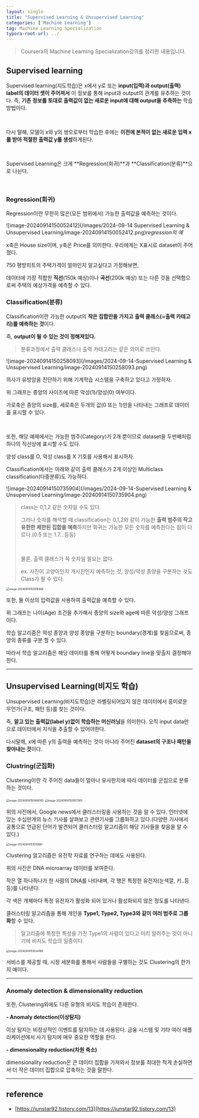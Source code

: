 ```yaml
---
layout: single
title: "Supervised Learning & Unsupervised Learning"
categories: ['Machine Learning']
tag: Machine Learning Specialization
typora-root-url: ../
---
```




> Coursera의 Machine Learning Specialization강의를 정리한 내용입니다.

## Supervised learning

Supervised learning(지도학습)은 x에서 y로 또는 **input(입력)과 output(출력) label의 데이터 셋이 주어져서** 이 정보를 통해 input과 output의 관계를 유추하는 것이다. 즉, **기존 정보를 토대로 출력값이 없는 새로운 input에 대해 output을 추측하는** 학습 방법이다.

<br>

다시 말해, 모델이 x와 y의 쌍으로부터 학습한 후에는 **이전에 본적이 없는 새로운 입력 x를 받아 적절한 출력값 y를 생성**하게된다.

<br>

Supervised Learning은 크게 **Regression(회귀)**과 **Classification(분류)**으로 나뉜다.

<br>

### Regression(회귀)

Regression이란 무한히 많은(모든 범위에서) 가능한 출력값을 예측하는 것이다.

![image-20240914150052412](/images/2024-09-14 Supervised Learning & Unsupervised Learning/image-20240914150052412.png)*regression의 예*

x축은 House size이며, y축은 Price를 의미한다. 우리에게는 X표시로 dataset이 주어졌다.

750 평방피트의 주택가격이 얼마인지 알고싶다고 가정해보면,

데이터에 가장 적합한 **직선**(150k 예상)이나 **곡선**(200k 예상) 또는 다른 것을 선택함으로써 주택의 예상가격을 예측할 수 있다.

### Classification(분류)

Classification이란 가능한 output의 **작은 집합만을 가지고** **출력 클래스(=출력 카테고리)를 예측하는 것**이다.

즉, **output이 될 수 있는 것이 정해져있다.**

>  분류과정에서 출력 클래스나 출력 카테고리는 같은 의미로 쓰인다.

![image-20240914150258093](/images/2024-09-14-Supervised Learning & Unsupervised Learning/image-20240914150258093.png)

의사가 유방암을 진단하기 위해 기계학습 시스템을 구축하고 있다고 가정하자.

위 그래프는 종양의 사이즈에 따른 악성(1)/양성(0) 여부이다.

가로축은 종양의 size를, 세로축은 두개의 값(0 또는 1)만을 나타내는 그래프로 데이터를 표시할 수 있다.

<br>

또한, 해당 예제에서는 가능한 범주(Category)가 2개 뿐이므로 dataset을 두번째처럼 하나의 직선상에 표시할 수도 있다.

양성 class를 O, 악성 class를 X 기호를 사용해서 표시하자.



Classification에서는 아래와 같이 출력 클래스가 2개 이상인 Multiclass classification(다중분류)도 가능하다.

![image-20240914150735904](/images/2024-09-14-Supervised Learning & Unsupervised Learning/image-20240914150735904.png)



>  class는 0,1,2 같은 숫자일 수도 있다.
>
> 그러나 숫자를 해석할 때 classification는 0,1,2와 같이 가능한 **출력 범주의 작고 유한한 제한된 집합을 예측**하지만 회귀는 가능한 모든 숫자를 예측한다는 점이 다르다.(0.5 또는 1.7...등등)
>
> <br>
>
> 물론, 출력 클래스가 꼭 숫자일 필요는 없다.
>
> ex. 사진이 고양이인지 개사진인지 예측하는 것, 양성/악성 종양을 구분하는 것도 Class가 될 수 있다.

<img src="/images/2024-09-14-Supervised Learning & Unsupervised Learning/image-20240914150816468.png" alt="image-20240914150816468" style="zoom:50%;" />

또한, 둘 이상의 입력값을 사용하여 출력값을 예측할 수 있다.

위 그래프는 나이(Age) 조건을 추가해서 종양의 size와 age에 따른 악성/양성 그래프이다.

학습 알고리즘은 악성 종양과 양성 종양을 구분하는 boundary(경계)를 찾음으로써, 종양의 종류를 구분 할 수 있다.

따라서 학습 알고리즘은 해당 데이터를 통해 어떻게 boundary line을 맞출지 결정해야한다.

------

## Unsupervised Learning(비지도 학습)

Unsupervised Learning(비지도학습)은 라벨링되어있지 않은 데이터에서 흥미로운 무언가(구조, 패턴 등)를 찾는 것이다.

즉, **알고 있는 출력값(label y)없이 학습하는 머신러닝**을 의미한다. 오직 input data만으로 데이터에서 지식을 추출할 수 있어야한다.

다시말해, x에 따른 y의 출력을 예측하는 것이 아니라 주어진 **dataset의 구조나 패턴을 찾아내는 것**이다.

### Clustring(군집화)

Clustering이란 각 주어진 data들이 얼마나 유사한지에 따라 데이터를 군집으로 분류하는 것이다.

<img src="/images/2024-09-14-Supervised Learning & Unsupervised Learning/image-20240914150948183.png" alt="image-20240914150948183" style="zoom:50%;" />

<img src="/images/2024-09-14-Supervised Learning & Unsupervised Learning/image-20240914150957365.png" alt="image-20240914150957365" style="zoom:50%;" />

위의 사진에서, Google news에서 클러스터링을 사용하는 것을 알 수 있다. 인터넷에 있는 수십만개의 뉴스 기사를 살펴보고 관련기사를 그룹화하고 있다.(다양한 기사에서 공통으로 언급된 단어가 발견되어 클러스터링 알고리즘이 해당 기사들을 찾음을 알 수 있다.)

<img src="/images/2024-09-14-Supervised Learning & Unsupervised Learning/image-20240914151010881.png" alt="image-20240914151010881" style="zoom:50%;" />

Clustering 알고리즘은 유전학 자료를 연구하는 데에도 사용된다.

위의 사진은 DNA microarray 데이터를 보여준다.

작은 열 하나하나가 한 사람의 DNA를 나타내며, 각 행은 특정한 유전자(눈색깔, 키..등등)를 나타낸다.

각 색은 개체마다 특정 유전자가 활성화 되어 있거나 활성화되지 않은 정도를 나타낸다.

클러스터링 알고리즘을 통해 개인을 **Type1, Type2, Type3와 같이 여러 범주로 그룹화**할 수 있다.

> 알고리즘에 특정한 특성을 가진 Type1의 사람이 있다고 미리 알려주는 것이 아니기에 비지도 학습의 일종이다.

<img src="/images/2024-09-14-Supervised Learning & Unsupervised Learning/image-20240914151034198.png" alt="image-20240914151034198" style="zoom:50%;" />

서비스를 제공할 때, 시장 세분화를 통해서 사람들을 구별하는 것도 Clustering의 한가지 예이다.

------

### Anomaly detection & dimensionality reduction

또한, Clustering외에도 다른 유형의 비지도 학습이 존재한다.

**- Anomaly detection(이상탐지)**

이상 탐지는 비정상적인 이벤트를 탐지하는 데 사용된다. 금융 시스템 및 기타 여러 애플리케이션에서 사기 탐지에 매우 중요한 역할을 한다.

**- dimensionality reduction(차원 축소)**

dimensionality reduction은 큰 데이터 집합을 가져와서 정보를 최대한 적게 손실하면서 더 작은 데이터 집합으로 압축하는 것을 말한다.

------

## reference

* [https://junstar92.tistory.com/13](https://junstar92.tistory.com/13)